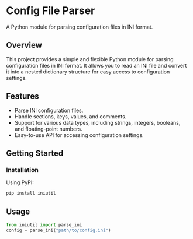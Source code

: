 # Config File Parser

A Python module for parsing configuration files in INI format.

## Overview

This project provides a simple and flexible Python module for parsing configuration files in INI format. It allows you to read an INI file and convert it into a nested dictionary structure for easy access to configuration settings.

## Features

- Parse INI configuration files.
- Handle sections, keys, values, and comments.
- Support for various data types, including strings, integers, booleans, and floating-point numbers.
- Easy-to-use API for accessing configuration settings.

## Getting Started

### Installation

Using PyPI:

```bash
pip install iniutil
```

## Usage
```python
from iniutil import parse_ini
config = parse_ini("path/to/config.ini")
```
